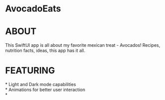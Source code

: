 # AvocadoEats

<h1> ABOUT </h1>
This SwiftUI app is all about my favorite mexican treat - Avocados!  Recipes, nutrition facts, ideas, this app has it all.

<h1> FEATURING </h1>
* Light and Dark mode capabilities <br>
* Animations for better user interaction <br>
* 
